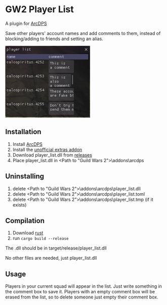 # GW2 Player List

A plugin for [ArcDPS](http://www.deltaconnected.com/arcdps/)

Save other players' account names and add comments to them, instead of blocking/adding to friends and setting an alias.

![window created by the plugin](resources/preview.png)

## Installation

1. Install [ArcDPS](http://www.deltaconnected.com/arcdps/)
2. Install the [unofficial extras addon](https://github.com/Krappa322/arcdps_unofficial_extras_releases/releases/latest)
3. Download player_list.dll from [releases](https://github.com/Calcoph/gw2-player-list/releases/latest)
4. Place player_list.dll in \<Path to "Guild Wars 2">\addons\arcdps

## Uninstalling

1. delete \<Path to "Guild Wars 2">\addons\arcdps\player_list.dll
2. delete \<Path to "Guild Wars 2">\addons\arcdps\player_list.toml
3. delete \<Path to "Guild Wars 2">\addons\arcdps\player_list.tmp (if it exists)


## Compilation

1. Download [rust](https://www.rust-lang.org/tools/install)
2. run `cargo build --release`

The .dll should be in target/release/player_list.dll

No other files are needed, just player_list.dll

## Usage

Players in your current squad will appear in the list. Just write something in the comment box to save it. Players with an empty comment box will be erased from the list, so to delete someone just empty their comment box.
